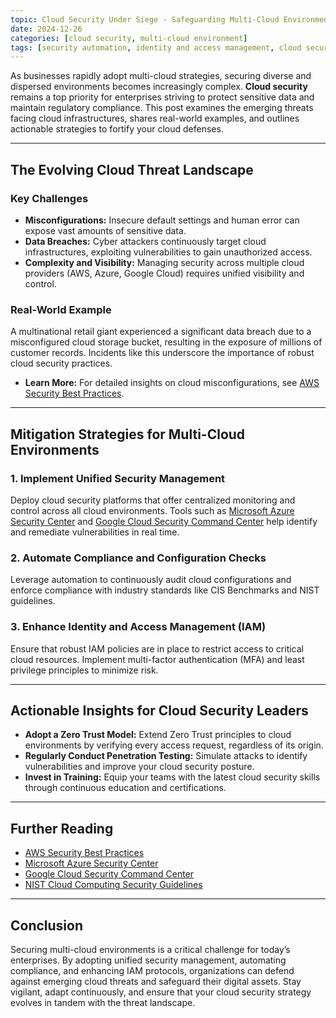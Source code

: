 ```yaml
---
topic: Cloud Security Under Siege - Safeguarding Multi-Cloud Environments for Top Enterprises
date: 2024-12-26
categories: [cloud security, multi-cloud environment]
tags: [security automation, identity and access management, cloud security]  
---
```



As businesses rapidly adopt multi-cloud strategies, securing diverse and dispersed environments becomes increasingly complex. **Cloud security** remains a top priority for enterprises striving to protect sensitive data and maintain regulatory compliance. This post examines the emerging threats facing cloud infrastructures, shares real-world examples, and outlines actionable strategies to fortify your cloud defenses.

---

## The Evolving Cloud Threat Landscape

### Key Challenges
- **Misconfigurations:** Insecure default settings and human error can expose vast amounts of sensitive data.  
- **Data Breaches:** Cyber attackers continuously target cloud infrastructures, exploiting vulnerabilities to gain unauthorized access.  
- **Complexity and Visibility:** Managing security across multiple cloud providers (AWS, Azure, Google Cloud) requires unified visibility and control.

### Real-World Example
A multinational retail giant experienced a significant data breach due to a misconfigured cloud storage bucket, resulting in the exposure of millions of customer records. Incidents like this underscore the importance of robust cloud security practices.

- **Learn More:** For detailed insights on cloud misconfigurations, see [AWS Security Best Practices](https://aws.amazon.com/security/).

---

## Mitigation Strategies for Multi-Cloud Environments

### 1. Implement Unified Security Management  
Deploy cloud security platforms that offer centralized monitoring and control across all cloud environments. Tools such as [Microsoft Azure Security Center](https://azure.microsoft.com/en-us/services/security-center/) and [Google Cloud Security Command Center](https://cloud.google.com/security-command-center) help identify and remediate vulnerabilities in real time.

### 2. Automate Compliance and Configuration Checks  
Leverage automation to continuously audit cloud configurations and enforce compliance with industry standards like CIS Benchmarks and NIST guidelines.

### 3. Enhance Identity and Access Management (IAM)  
Ensure that robust IAM policies are in place to restrict access to critical cloud resources. Implement multi-factor authentication (MFA) and least privilege principles to minimize risk.

---

## Actionable Insights for Cloud Security Leaders

- **Adopt a Zero Trust Model:** Extend Zero Trust principles to cloud environments by verifying every access request, regardless of its origin.
- **Regularly Conduct Penetration Testing:** Simulate attacks to identify vulnerabilities and improve your cloud security posture.
- **Invest in Training:** Equip your teams with the latest cloud security skills through continuous education and certifications.

---

## Further Reading

- [AWS Security Best Practices](https://aws.amazon.com/security/)  
- [Microsoft Azure Security Center](https://azure.microsoft.com/en-us/services/security-center/)  
- [Google Cloud Security Command Center](https://cloud.google.com/security-command-center)  
- [NIST Cloud Computing Security Guidelines](https://www.nist.gov/programs-projects/cloud-computing-security)

---

## Conclusion

Securing multi-cloud environments is a critical challenge for today’s enterprises. By adopting unified security management, automating compliance, and enhancing IAM protocols, organizations can defend against emerging cloud threats and safeguard their digital assets. Stay vigilant, adapt continuously, and ensure that your cloud security strategy evolves in tandem with the threat landscape.